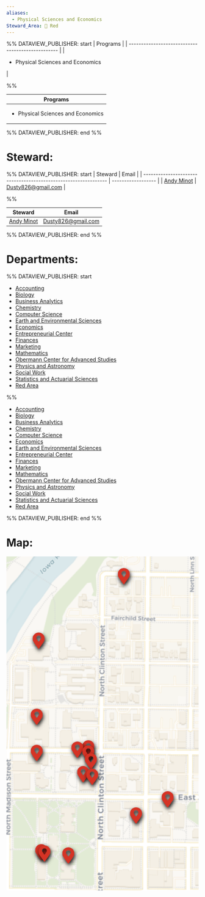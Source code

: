 ```yaml
---
aliases:
  - Physical Sciences and Economics
Steward_Area: 🔴 Red
---
```

%% DATAVIEW_PUBLISHER: start
| Programs                                          |
| ------------------------------------------------- |
| <ul><li>Physical Sciences and Economics</li></ul> |

%%

| Programs                                          |
| ------------------------------------------------- |
| <ul><li>Physical Sciences and Economics</li></ul> |

%% DATAVIEW_PUBLISHER: end %%

# Steward:
%% DATAVIEW_PUBLISHER: start
| Steward                                                         | Email              |
| --------------------------------------------------------------- | ------------------ |
| [Andy Minot](../../Admin/Categories/Members/Officers/Andy%20Minot.md) | Dusty826@gmail.com |

%%

| Steward                                                         | Email              |
| --------------------------------------------------------------- | ------------------ |
| [Andy Minot](../../Admin/Categories/Members/Officers/Andy%20Minot.md) | Dusty826@gmail.com |

%% DATAVIEW_PUBLISHER: end %%

# Departments:
%% DATAVIEW_PUBLISHER: start
- [Accounting](../../Admin/Departments/Accounting.md)
- [Biology](../../Admin/Departments/Biology.md)
- [Business Analytics](../../Admin/Departments/Business%20Analytics.md)
- [Chemistry](../../Admin/Departments/Chemistry.md)
- [Computer Science](../../Admin/Departments/Computer%20Science.md)
- [Earth and Environmental Sciences](../../Admin/Departments/Earth%20and%20Environmental%20Sciences.md)
- [Economics](../../Admin/Departments/Economics.md)
- [Entrepreneurial Center](../../Admin/Departments/Entrepreneurial%20Center.md)
- [Finances](../../Admin/Departments/Finances.md)
- [Marketing](../../Admin/Departments/Marketing.md)
- [Mathematics](../../Admin/Departments/Mathematics.md)
- [Obermann Center for Advanced Studies](../../Admin/Departments/Obermann%20Center%20for%20Advanced%20Studies.md)
- [Physics and Astronomy](../../Admin/Departments/Physics%20and%20Astronomy.md)
- [Social Work](../../Admin/Departments/Social%20Work.md)
- [Statistics and Actuarial Sciences](../../Admin/Departments/Statistics%20and%20Actuarial%20Sciences.md)
- [Red Area](Red%20Area.md)

%%

- [Accounting](../../Admin/Departments/Accounting.md)
- [Biology](../../Admin/Departments/Biology.md)
- [Business Analytics](../../Admin/Departments/Business%20Analytics.md)
- [Chemistry](../../Admin/Departments/Chemistry.md)
- [Computer Science](../../Admin/Departments/Computer%20Science.md)
- [Economics](../../Admin/Departments/Economics.md)
- [Earth and Environmental Sciences](../../Admin/Departments/Earth%20and%20Environmental%20Sciences.md)
- [Entrepreneurial Center](../../Admin/Departments/Entrepreneurial%20Center.md)
- [Finances](../../Admin/Departments/Finances.md)
- [Marketing](../../Admin/Departments/Marketing.md)
- [Mathematics](../../Admin/Departments/Mathematics.md)
- [Obermann Center for Advanced Studies](../../Admin/Departments/Obermann%20Center%20for%20Advanced%20Studies.md)
- [Physics and Astronomy](../../Admin/Departments/Physics%20and%20Astronomy.md)
- [Social Work](../../Admin/Departments/Social%20Work.md)
- [Statistics and Actuarial Sciences](../../Admin/Departments/Statistics%20and%20Actuarial%20Sciences.md)
- [Red Area](Red%20Area.md)

%% DATAVIEW_PUBLISHER: end %%

# Map:
![Steward-Map-Red.png](../../Admin/Attachments/Steward-Map-Red.png)